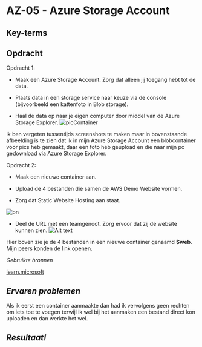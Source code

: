 **AZ-05 - Azure Storage Account**
===
**Key-terms**
---


**Opdracht**
---

Opdracht 1:
- Maak een Azure Storage Account. Zorg dat alleen jij toegang hebt tot de data.

- Plaats data in een storage service naar keuze via de console (bijvoorbeeld een kattenfoto in Blob storage).

- Haal de data op naar je eigen computer door middel van de Azure Storage Explorer.
![picContainer](../../00_includes/AZ-05/DLownPC.png)

Ik ben vergeten tussentijds screenshots te maken maar in bovenstaande afbeelding is te zien dat ik in mijn Azure Storage Account een blobcontainer voor pics heb gemaakt, daar een foto heb geupload en die naar mijn pc gedownload via Azure Storage Explorer.

Opdracht 2:
- Maak een nieuwe container aan.

- Upload de 4 bestanden die samen de AWS Demo Website vormen.

- Zorg dat Static Website Hosting aan staat.

![on](../../00_includes/AZ-05/ingeschakeld.png)

- Deel de URL met een teamgenoot. Zorg ervoor dat zij de website kunnen zien.
![Alt text](../../00_includes/AZ-05/Staticwebsite.png)

Hier boven zie je de 4 bestanden in een nieuwe container genaamd **$web**. Mijn peers konden de link openen.

*Gebruikte bronnen*

[learn.microsoft](https://learn.microsoft.com/en-us/azure/?product=storage)


*Ervaren problemen*
---
Als ik eerst een container aanmaakte dan had ik vervolgens geen rechten om iets toe te voegen terwijl ik wel bij het aanmaken een bestand direct kon uploaden en dan werkte het wel.

*Resultaat!*
---

